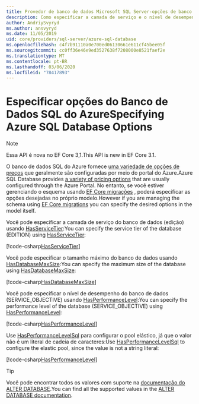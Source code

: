 ```yaml
---
title: Provedor de banco de dados Microsoft SQL Server-opções de banco de dados SQL do Azure-EF Core
description: Como especificar a camada de serviço e o nível de desempenho para o banco de dados SQL do Azure com o provedor de banco de dados SQL Server Entity Framework Core
author: AndriySvyryd
ms.author: ansvyryd
ms.date: 11/05/2019
uid: core/providers/sql-server/azure-sql-database
ms.openlocfilehash: c4f7b91110a0e700ed06130661e611cf45bee05f
ms.sourcegitcommit: cc0ff36e46e9ed3527638f7208000e8521faef2e
ms.translationtype: MT
ms.contentlocale: pt-BR
ms.lasthandoff: 03/06/2020
ms.locfileid: "78417893"
---
```

# <a name="specifying-azure-sql-database-options"></a><span data-ttu-id="5dc78-103">Especificar opções do Banco de Dados SQL do Azure</span><span class="sxs-lookup"><span data-stu-id="5dc78-103">Specifying Azure SQL Database Options</span></span>

>[!NOTE]
> <span data-ttu-id="5dc78-104">Essa API é nova no EF Core 3,1.</span><span class="sxs-lookup"><span data-stu-id="5dc78-104">This API is new in EF Core 3.1.</span></span>

<span data-ttu-id="5dc78-105">O banco de dados SQL do Azure fornece [uma variedade de opções de preços](https://azure.microsoft.com/pricing/details/sql-database/single/) que geralmente são configuradas por meio do portal do Azure.</span><span class="sxs-lookup"><span data-stu-id="5dc78-105">Azure SQL Database provides [a variety of pricing options](https://azure.microsoft.com/pricing/details/sql-database/single/) that are usually configured through the Azure Portal.</span></span> <span data-ttu-id="5dc78-106">No entanto, se você estiver gerenciando o esquema usando [EF Core migrações](xref:core/managing-schemas/migrations/index) , poderá especificar as opções desejadas no próprio modelo.</span><span class="sxs-lookup"><span data-stu-id="5dc78-106">However if you are managing the schema using [EF Core migrations](xref:core/managing-schemas/migrations/index) you can specify the desired options in the model itself.</span></span>

<span data-ttu-id="5dc78-107">Você pode especificar a camada de serviço do banco de dados (edição) usando [HasServiceTier](/dotnet/api/Microsoft.EntityFrameworkCore.SqlServerModelBuilderExtensions.HasServiceTier):</span><span class="sxs-lookup"><span data-stu-id="5dc78-107">You can specify the service tier of the database (EDITION) using [HasServiceTier](/dotnet/api/Microsoft.EntityFrameworkCore.SqlServerModelBuilderExtensions.HasServiceTier):</span></span>

[!code-csharp[HasServiceTier](../../../../samples/core/SqlServer/AzureDatabase/AzureSqlContext.cs?name=HasServiceTier)]

<span data-ttu-id="5dc78-108">Você pode especificar o tamanho máximo do banco de dados usando [HasDatabaseMaxSize](/dotnet/api/Microsoft.EntityFrameworkCore.SqlServerModelBuilderExtensions.HasDatabaseMaxSize):</span><span class="sxs-lookup"><span data-stu-id="5dc78-108">You can specify the maximum size of the database using [HasDatabaseMaxSize](/dotnet/api/Microsoft.EntityFrameworkCore.SqlServerModelBuilderExtensions.HasDatabaseMaxSize):</span></span>

[!code-csharp[HasDatabaseMaxSize](../../../../samples/core/SqlServer/AzureDatabase/AzureSqlContext.cs?name=HasDatabaseMaxSize)]

<span data-ttu-id="5dc78-109">Você pode especificar o nível de desempenho do banco de dados (SERVICE_OBJECTIVE) usando [HasPerformanceLevel](/dotnet/api/Microsoft.EntityFrameworkCore.SqlServerModelBuilderExtensions.HasPerformanceLevel):</span><span class="sxs-lookup"><span data-stu-id="5dc78-109">You can specify the performance level of the database (SERVICE_OBJECTIVE) using [HasPerformanceLevel](/dotnet/api/Microsoft.EntityFrameworkCore.SqlServerModelBuilderExtensions.HasPerformanceLevel):</span></span>

[!code-csharp[HasPerformanceLevel](../../../../samples/core/SqlServer/AzureDatabase/AzureSqlContext.cs?name=HasPerformanceLevel)]

<span data-ttu-id="5dc78-110">Use [HasPerformanceLevelSql](/dotnet/api/Microsoft.EntityFrameworkCore.SqlServerModelBuilderExtensions.HasPerformanceLevelSql) para configurar o pool elástico, já que o valor não é um literal de cadeia de caracteres:</span><span class="sxs-lookup"><span data-stu-id="5dc78-110">Use [HasPerformanceLevelSql](/dotnet/api/Microsoft.EntityFrameworkCore.SqlServerModelBuilderExtensions.HasPerformanceLevelSql) to configure the elastic pool, since the value is not a string literal:</span></span>

[!code-csharp[HasPerformanceLevel](../../../../samples/core/SqlServer/AzureDatabase/AzureSqlContext.cs?name=HasPerformanceLevelSql)]


>[!TIP]
> <span data-ttu-id="5dc78-111">Você pode encontrar todos os valores com suporte na [documentação do ALTER DATABASE](/sql/t-sql/statements/alter-database-transact-sql?view=azuresqldb-current).</span><span class="sxs-lookup"><span data-stu-id="5dc78-111">You can find all the supported values in the [ALTER DATABASE documentation](/sql/t-sql/statements/alter-database-transact-sql?view=azuresqldb-current).</span></span>